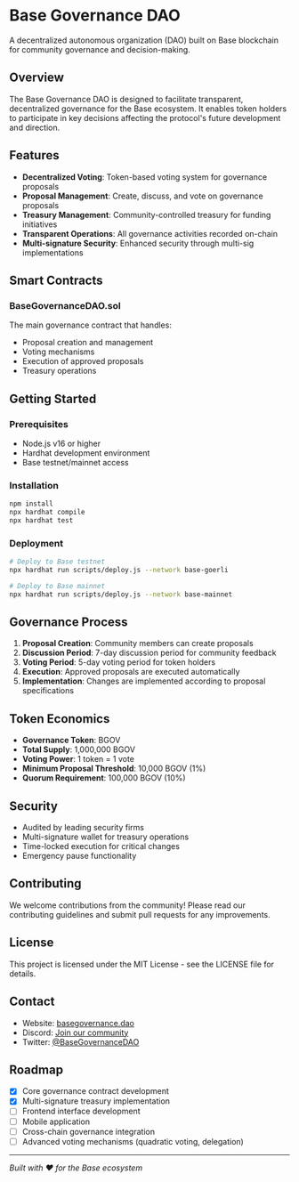 # Base Governance DAO

A decentralized autonomous organization (DAO) built on Base blockchain for community governance and decision-making.

## Overview

The Base Governance DAO is designed to facilitate transparent, decentralized governance for the Base ecosystem. It enables token holders to participate in key decisions affecting the protocol's future development and direction.

## Features

- **Decentralized Voting**: Token-based voting system for governance proposals
- **Proposal Management**: Create, discuss, and vote on governance proposals
- **Treasury Management**: Community-controlled treasury for funding initiatives
- **Transparent Operations**: All governance activities recorded on-chain
- **Multi-signature Security**: Enhanced security through multi-sig implementations

## Smart Contracts

### BaseGovernanceDAO.sol
The main governance contract that handles:
- Proposal creation and management
- Voting mechanisms
- Execution of approved proposals
- Treasury operations

## Getting Started

### Prerequisites
- Node.js v16 or higher
- Hardhat development environment
- Base testnet/mainnet access

### Installation

```bash
npm install
npx hardhat compile
npx hardhat test
```

### Deployment

```bash
# Deploy to Base testnet
npx hardhat run scripts/deploy.js --network base-goerli

# Deploy to Base mainnet
npx hardhat run scripts/deploy.js --network base-mainnet
```

## Governance Process

1. **Proposal Creation**: Community members can create proposals
2. **Discussion Period**: 7-day discussion period for community feedback
3. **Voting Period**: 5-day voting period for token holders
4. **Execution**: Approved proposals are executed automatically
5. **Implementation**: Changes are implemented according to proposal specifications

## Token Economics

- **Governance Token**: BGOV
- **Total Supply**: 1,000,000 BGOV
- **Voting Power**: 1 token = 1 vote
- **Minimum Proposal Threshold**: 10,000 BGOV (1%)
- **Quorum Requirement**: 100,000 BGOV (10%)

## Security

- Audited by leading security firms
- Multi-signature wallet for treasury operations
- Time-locked execution for critical changes
- Emergency pause functionality

## Contributing

We welcome contributions from the community! Please read our contributing guidelines and submit pull requests for any improvements.

## License

This project is licensed under the MIT License - see the LICENSE file for details.

## Contact

- Website: [basegovernance.dao](https://basegovernance.dao)
- Discord: [Join our community](https://discord.gg/basegovernance)
- Twitter: [@BaseGovernanceDAO](https://twitter.com/BaseGovernanceDAO)

## Roadmap

- [x] Core governance contract development
- [x] Multi-signature treasury implementation
- [ ] Frontend interface development
- [ ] Mobile application
- [ ] Cross-chain governance integration
- [ ] Advanced voting mechanisms (quadratic voting, delegation)

---

*Built with ❤️ for the Base ecosystem*
